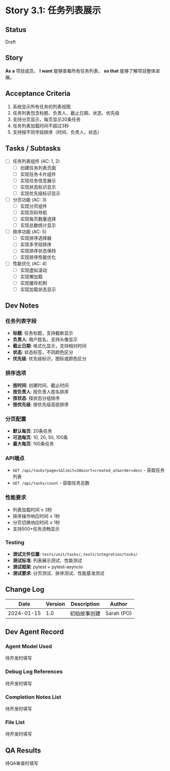 # Story 3.1: 任务列表展示

## Status
Draft

## Story
**As a** 项目成员，
**I want** 能够查看所有任务列表，
**so that** 能够了解项目整体进展。

## Acceptance Criteria

1. 系统显示所有任务的列表视图
2. 任务列表包含标题、负责人、截止日期、状态、优先级
3. 支持分页显示，每页显示20条任务
4. 任务列表加载时间不超过3秒
5. 支持按不同字段排序（时间、负责人、状态）

## Tasks / Subtasks

- [ ] 任务列表组件 (AC: 1, 2)
  - [ ] 创建任务列表页面
  - [ ] 实现任务卡片组件
  - [ ] 实现任务信息展示
  - [ ] 实现状态标识显示
  - [ ] 实现优先级标识显示
- [ ] 分页功能 (AC: 3)
  - [ ] 实现分页组件
  - [ ] 实现页码导航
  - [ ] 实现每页数量选择
  - [ ] 实现总数统计显示
- [ ] 排序功能 (AC: 5)
  - [ ] 实现排序选择器
  - [ ] 实现多字段排序
  - [ ] 实现排序状态保持
  - [ ] 实现排序性能优化
- [ ] 性能优化 (AC: 4)
  - [ ] 实现虚拟滚动
  - [ ] 实现懒加载
  - [ ] 实现缓存机制
  - [ ] 实现加载状态显示

## Dev Notes

### 任务列表字段
- **标题**: 任务标题，支持截断显示
- **负责人**: 用户姓名，支持头像显示
- **截止日期**: 格式化显示，支持相对时间
- **状态**: 状态标签，不同颜色区分
- **优先级**: 优先级标识，图标或颜色区分

### 排序选项
- **按时间**: 创建时间、截止时间
- **按负责人**: 按负责人姓名排序
- **按状态**: 按状态分组排序
- **按优先级**: 按优先级高低排序

### 分页配置
- **默认每页**: 20条任务
- **可选每页**: 10, 20, 50, 100条
- **最大每页**: 100条任务

### API端点
- `GET /api/tasks?page=1&limit=20&sort=created_at&order=desc` - 获取任务列表
- `GET /api/tasks/count` - 获取任务总数

### 性能要求
- 列表加载时间 ≤ 3秒
- 排序操作响应时间 ≤ 1秒
- 分页切换响应时间 ≤ 1秒
- 支持500+任务流畅显示

### Testing
- **测试文件位置**: `tests/unit/tasks/`, `tests/integration/tasks/`
- **测试标准**: 列表展示测试、性能测试
- **测试框架**: pytest + pytest-asyncio
- **测试要求**: 分页测试、排序测试、性能基准测试

## Change Log

| Date | Version | Description | Author |
|------|---------|-------------|--------|
| 2024-01-15 | 1.0 | 初始故事创建 | Sarah (PO) |

## Dev Agent Record

### Agent Model Used
待开发时填写

### Debug Log References
待开发时填写

### Completion Notes List
待开发时填写

### File List
待开发时填写

## QA Results
待QA审查时填写
